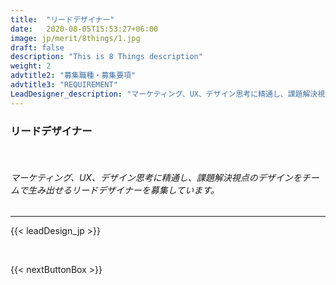 ```yaml
---
title:  "リードデザイナー"
date:   2020-08-05T15:53:27+06:00
image: jp/merit/8things/1.jpg
draft: false
description: "This is 8 Things description"
weight: 2
advtitle2: "募集職種・募集要項"
advtitle3: "REQUIREMENT"
LeadDesigner_description: "マーケティング、UX、デザイン思考に精通し、課題解決視点のデザインをチームで生み出せるリードデザイナーを募集しています。"
---
```


### **リードデザイナー**
&nbsp;

###### マーケティング、UX、デザイン思考に精通し、課題解決視点のデザインをチームで生み出せるリードデザイナーを募集しています。
---
{{< leadDesign_jp >}}

&nbsp;

{{< nextButtonBox >}}
